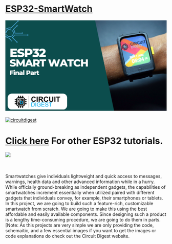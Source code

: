 # [ESP32-SmartWatch](https://circuitdigest.com/microcontroller-projects/designing-smartwatch-using-esp32)
<img src="https://github.com/Circuit-Digest/ESP32-SmartWatch/blob/38bfdf01031519d85dc1403b7127c8282cecbf21/Title%20image.png" width="" alt="alt_text" title="image_tooltip">
<br>

<br>
<a href="https://circuitdigest.com/tags/ESP32"><img src="https://img.shields.io/static/v1?label=&labelColor=505050&message=ESP32 Tutorials Circuit Digest&color=%230076D6&style=social&logo=google-chrome&logoColor=%230076D6" alt="circuitdigest"/></a>
<br>

[<h1>Click here](https://circuitdigest.com/tags/ESP32) For other ESP32 tutorials.</h1>
<img src="https://github.com/Circuit-Digest/ESP32-SmartWatch/blob/e592b07d2ad34157cb771e986faa8ba3abddb6df/Watch%20faces.gif" width="" height="" />

<br>
<br>
Smartwatches give individuals lightweight and quick access to messages, warnings, health data and other advanced information while in a hurry. While officially ground-breaking as independent gadgets, the capabilities of smartwatches increment essentially when utilized paired with different gadgets that individuals convey, for example, their smartphones or tablets. In this project, we are going to build such a feature-rich, customizable smartwatch from scratch. We are going to make this using the best affordable and easily available components. Since designing such a product is a lengthy time-consuming procedure, we are going to do them in parts.  

<br>
[Note: As this projects are very simple we are only providing the code, schemaitic, and a few essential images if you want to get the images or code explanations do check out the Circuit Digest website.
<br>
<br>
